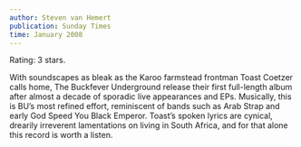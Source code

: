 ```yaml
---
author: Steven van Hemert
publication: Sunday Times
time: January 2008
---
```


Rating: 3 stars.

With soundscapes as bleak as the Karoo farmstead frontman Toast Coetzer calls home, The Buckfever Underground release their first full-length album after almost a decade of sporadic live appearances and EPs. Musically, this is BU’s most refined effort, reminiscent of bands such as Arab Strap and early God Speed You Black Emperor. Toast’s spoken lyrics are cynical, drearily irreverent lamentations on living in South Africa, and for that alone this record is worth a listen.
